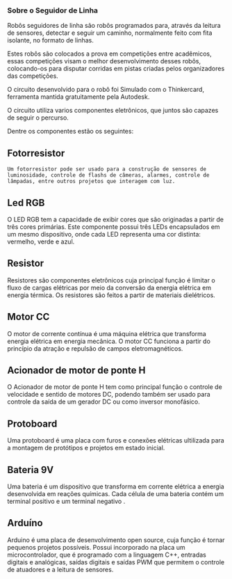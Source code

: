 ### Sobre o Seguidor de Linha

Robôs seguidores de linha são robôs programados para, através da leitura de sensores, detectar e seguir um caminho, normalmente feito com fita isolante, no formato de linhas.

Estes robôs são colocados a prova em competições entre acadêmicos, essas competições visam o melhor desenvolvimento desses robôs, colocando-os para disputar corridas em pistas criadas pelos organizadores das competições.

O circuito desenvolvido para o robô foi Simulado com o Thinkercard, ferramenta mantida gratuitamente pela Autodesk.

O circuito utiliza varios componentes eletrônicos, que juntos são capazes de seguir o percurso.

Dentre os componentes estão os seguintes:

## Fotorresistor

    Um fotorresistor pode ser usado para a construção de sensores de luminosidade, controle de flashs de câmeras, alarmes, controle de lâmpadas, entre outros projetos que interagem com luz.

## Led RGB

O LED RGB tem a capacidade de exibir cores que são originadas a partir de três cores primárias.
Este componente possui três LEDs encapsulados em um mesmo dispositivo, onde cada LED representa uma cor distinta: vermelho, verde e azul.

## Resistor

Resistores são componentes eletrônicos cuja principal função é limitar o fluxo de cargas elétricas por meio da conversão da energia elétrica em energia térmica.
Os resistores são feitos a partir de materiais dielétricos.

## Motor CC

O motor de corrente contínua é uma máquina elétrica que transforma energia elétrica em energia mecânica.
O motor CC funciona a partir do princípio da atração e repulsão de campos eletromagnéticos.

## Acionador de motor de ponte H

O Acionador de motor de ponte H tem como principal função o controle de velocidade e sentido de motores DC, podendo também ser usado para controle da saída de um gerador DC ou como inversor monofásico.

## Protoboard

Uma protoboard é uma placa com furos e conexões elétricas ultilizada para a montagem de protótipos e projetos em estado inicial.

## Bateria 9V

Uma bateria é um dispositivo que transforma em corrente elétrica a energia desenvolvida em reações químicas. Cada célula de uma bateria contém um terminal positivo e um terminal negativo .

## Arduíno

Arduino é uma placa de desenvolvimento open source, cuja função é tornar pequenos projetos possíveis.
Possui incorporado na placa um microcontrolador, que é programado com a linguagem C++, entradas digitais e analógicas, saídas digitais e saídas PWM que permitem o controle de atuadores e a leitura de sensores.

